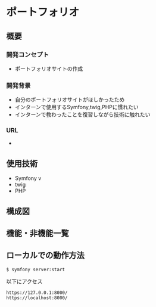 # ポートフォリオ

## 概要
### 開発コンセプト
- ポートフォリオサイトの作成

### 開発背景
- 自分のポートフォリオサイトがほしかったため
- インターンで使用するSymfony,twig,PHPに慣れたい
- インターンで教わったことを復習しながら技術に触れたい

### URL
- 

## 使用技術
- Symfony v
- twig
- PHP

## 構成図


## 機能・非機能一覧


## ローカルでの動作方法
```
$ symfony server:start
```

以下にアクセス
```
https://127.0.0.1:8000/
https://localhost:8000/
```
